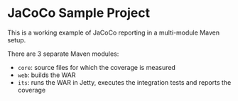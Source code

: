 # JaCoCo Sample Project

This is a working example of JaCoCo reporting in a multi-module Maven setup.

There are 3 separate Maven modules:

- `core`: source files for which the coverage is measured
- `web`: builds the WAR
- `its`: runs the WAR in Jetty, executes the integration tests and reports the coverage
